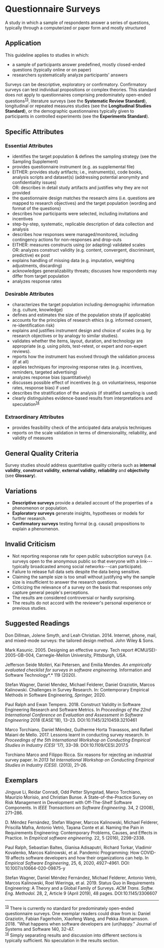 # Questionnaire Surveys 
<standard name="Questionnaire Surveys">

A study in which a sample of respondents answer a series of questions,
typically through a computerized or paper form and mostly structured

## Application

This guideline applies to studies in which:

-   a sample of participants answer predefined, mostly closed-ended
    questions (typically online or on paper)
-   researchers systematically analyze participants' answers

Surveys can be descriptive, exploratory or confirmatory. Confirmatory
surveys can test individual propositions or complex theories. This
standard does not apply to questionnaires comprising predominately
open-ended questions<sup>[13](#myfootnote13)</sup>, literature surveys (see the **Systematic
Review Standard**), longitudinal or repeated measures studies (see the
**Longitudinal Studies Standard**), or the demographic questionnaires
typically given to participants in controlled experiments (see the
**Experiments Standard**).

## Specific Attributes 

### Essential Attributes 
<checklist name="Essential">

-	identifies the target population & defines the sampling strategy (see the Sampling Supplement)
-	provides questionnaire instrument (e.g. as supplemental file)
-	EITHER: provides study artifacts; i.e., instrument(s), code books, analysis scripts and dataset(s) (addressing potential anonymity and confidentiality issues) \
	 OR: describes in detail study artifacts and justifies why they are not provided
-	the questionnaire design matches the research aims (i.e. questions are mapped to research objectives) and the target population (wording and format of the questions)
-	describes how participants were selected, including invitations and incentives
-	step-by-step, systematic, replicable description of data collection and analysis
-	describes how responses were managed/monitored, including contingency actions for non-responses and drop-outs
-	EITHER: measures constructs using (or adapting) validated scales  \
	 OR: analyzes construct validity (e.g. content, convergent, discriminant, predictive) ex post
-	explains handling of missing data (e.g. imputation, weighting adjustments, discarding)
-	acknowledges generalizability threats; discusses how respondents may differ from target population
-	analyzes response rates
</checklist>
     
### Desirable Attributes 	
<checklist name="Desirable">

-	characterizes the target population including demographic information (e.g. culture, knowledge)
-	defines and estimates the size of the population strata (if applicable)
-	accounts for the principles of research ethics (e.g. informed consent, re-identification risk)
-	explains and justifies instrument design and choice of scales (e.g. by research objectives or by analogy to similar studies).
-	validates whether the items, layout, duration, and technology are appropriate (e.g. using pilots, test-retest, or expert and non-expert reviews).
-	reports how the instrument has evolved through the validation process (if at all)
-	applies techniques for improving response rates (e.g. incentives, reminders, targeted advertising)
-	analyzes response bias (quantitatively)
-	discusses possible effect of incentives (e.g. on voluntariness, response rates, response bias) if used
-	describes the stratification of the analysis (if stratified sampling is used)
-	clearly distinguishes evidence-based results from interpretations and speculation<sup>[14](#myfootnote14)</sup>
 </checklist>
     
### Extraordinary Attributes 	
<checklist name="Extraordinary">

-	provides feasibility check of the anticipated data analysis techniques
-	reports on the scale validation in terms of dimensionality, reliability, and validity of measures
</checklist>

## General Quality Criteria 

Survey studies should address quantitative quality criteria such
as **internal validity**, **construct validity**, **external validity**,
**reliability** and **objectivity** (see **Glossary**).

## Variations 

-   **Descriptive surveys** provide a detailed account of the properties
    of a phenomenon or population.
-   **Exploratory surveys** generate insights, hypotheses or models for
    further research.
-   **Confirmatory surveys** testing formal (e.g. causal) propositions
    to explain a phenomenon.

## Invalid Criticism 

-   Not reporting response rate for open public subscription surveys
    (i.e. surveys open to the anonymous public so that everyone with a
    link---typically broadcasted among social networks---can
    participate).
-   Failure to release full data sets despite the data being sensitive.
-   Claiming the sample size is too small without justifying why the
    sample size is insufficient to answer the research questions.
-   Criticizing the relevance of a survey on the basis that responses
    only capture general people's perceptions.
-   The results are considered controversial or hardly surprising.
-   The results do not accord with the reviewer's personal experience or
    previous studies.

## Suggested Readings 

Don Dillman, Jolene Smyth, and Leah Christian. 2014. Internet, phone,
mail, and mixed-mode surveys: the tailored design method. John Wiley &
Sons.

Mark Kasunic. 2005. Designing an effective survey. Tech report
\#CMU/SEI-2005-GB-004, Carnegie-Mellon University, Pittsburgh, USA.

Jefferson Seide Molléri, Kai Petersen, and Emilia Mendes. *An
empirically evaluated checklist for surveys in software engineering.*
Information and Software Technology*.* 119 (2020).

Stefan Wagner, Daniel Mendez, Michael Felderer, Daniel Graziotin, Marcos
Kalinowski. Challenges in Survey Research. In: Contemporary Empirical
Methods in Software Engineering, *Springer,* 2020.

Paul Ralph and Ewan Tempero. 2018. Construct Validity in Software
Engineering Research and Software Metrics. In *Proceedings of the 22nd
International Conference on Evaluation and Assessment in Software
Engineering* 2018 (EASE'18), 13–23. DOI:10.1145/3210459.3210461

Marco Torchiano, Daniel Méndez, Guilherme Horta Travassos, and Rafael
Maiani de Mello. 2017. Lessons learnt in conducting survey research. In
*Proceedings of the 5th International Workshop on Conducting Empirical
Studies in Industry (CESI '17)*, 33–39. DOI:10.1109/CESI.2017.5

Torchiano Marco and Filippo Ricca. Six reasons for rejecting an
industrial survey paper. In *2013 1st International Workshop on
Conducting Empirical Studies in Industry (CESI).* (2013), 21–26.

## Exemplars 

Jingyue Li, Reidar Conradi, Odd Petter Slyngstad, Marco Torchiano,
Maurizio Morisio, and Christian Bunse. A State-of-the-Practice Survey on
Risk Management in Development with Off-The-Shelf Software Components.
In *IEEE Transactions on Software Engineering*. 34, 2 (2008), 271–286.

D. Méndez Fernández, Stefan Wagner, Marcos Kalinowski, Michael Felderer,
Priscilla Mafra, Antonio Vetrò, Tayana Conte et al. Naming the Pain in
Requirements Engineering: Contemporary Problems, Causes, and Effects in
Practice. In *Empirical software engineering*. 22, 5 (2016), 2298–2338.

Paul Ralph, Sebastian Baltes, Gianisa Adisaputri, Richard Torkar,
Vladimir Kovalenko, Marcos Kalinowski, et al. Pandemic Programming: How
COVID-19 affects software developers and how their organizations can
help. In *Empirical Software Engineering*, 25, 6, 2020, 4927–4961. DOI:
10.1007/s10664-020-09875-y

Stefan Wagner, Daniel Méndez Fernández, Michael Felderer, Antonio Vetrò,
Marcos Kalinowski, Roel Wieringa, et al. 2019. Status Quo in
Requirements Engineering: A Theory and a Global Family of Surveys. *ACM
Trans. Softw. Eng. Methodol.* 28, 2, Article 9 (April 2019), 48 pages.
DOI:10.1145/3306607
</standard>

---
<sup>[13](#myfootnote13)</sup> There is currently no standard for predominately open-ended questionnaire surveys. One exemplar readers could draw from is: Daniel Graziotin, Fabian Fagerholm, Xiaofeng Wang, and Pekka Abrahamsson. 2018. "What happens when software developers are (un)happy." Journal of Systems and Software 140, 32-47.  
<sup>[14](#myfootnote14)</sup> Simply separating results and discussion into different sections is typically sufficient. No speculation in the results section. 
